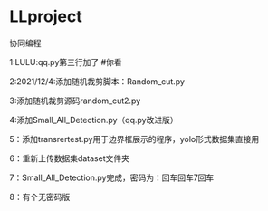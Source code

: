 # LLproject
协同编程

1:LULU:qq.py第三行加了 #你看

2:2021/12/4:添加随机裁剪脚本：Random_cut.py

3:添加随机裁剪源码random_cut2.py

4:添加Small_All_Detection.py（qq.py改进版）

5：添加transrertest.py用于边界框展示的程序，yolo形式数据集直接用

6：重新上传数据集dataset文件夹

7：Small_All_Detection.py完成，密码为：回车回车7回车

8：有个无密码版

